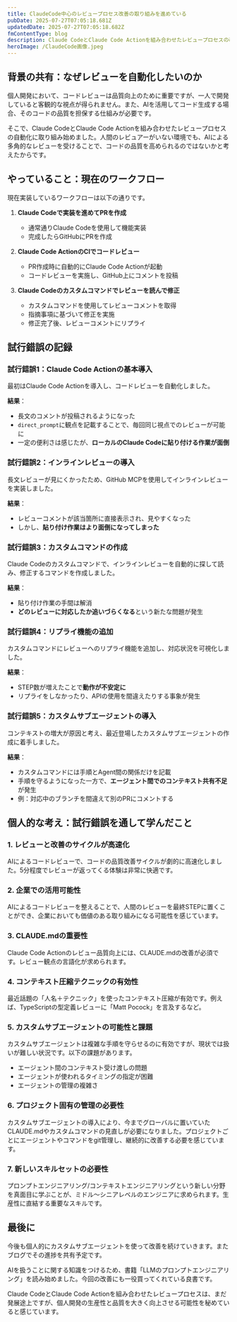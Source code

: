 ```yaml
---
title: ClaudeCode中心のレビュープロセス改善の取り組みを進めている
pubDate: 2025-07-27T07:05:18.681Z
updatedDate: 2025-07-27T07:05:18.682Z
fmContentType: blog
description: Claude CodeとClaude Code Actionを組み合わせたレビュープロセスの改善について、試行錯誤の記録と学び
heroImage: /ClaudeCode画像.jpeg
---
```


## 背景の共有：なぜレビューを自動化したいのか

個人開発において、コードレビューは品質向上のために重要ですが、一人で開発していると客観的な視点が得られません。また、AIを活用してコード生成する場合、そのコードの品質を担保する仕組みが必要です。

そこで、Claude CodeとClaude Code Actionを組み合わせたレビュープロセスの自動化に取り組み始めました。人間のレビュアーがいない環境でも、AIによる多角的なレビューを受けることで、コードの品質を高められるのではないかと考えたからです。

## やっていること：現在のワークフロー

現在実装しているワークフローは以下の通りです。

1. **Claude Codeで実装を進めてPRを作成**
   - 通常通りClaude Codeを使用して機能実装
   - 完成したらGitHubにPRを作成

2. **Claude Code ActionのCIでコードレビュー**
   - PR作成時に自動的にClaude Code Actionが起動
   - コードレビューを実施し、GitHub上にコメントを投稿

3. **Claude Codeのカスタムコマンドでレビューを読んで修正**
   - カスタムコマンドを使用してレビューコメントを取得
   - 指摘事項に基づいて修正を実施
   - 修正完了後、レビューコメントにリプライ

## 試行錯誤の記録

### 試行錯誤1：Claude Code Actionの基本導入

最初はClaude Code Actionを導入し、コードレビューを自動化しました。

**結果**：
- 長文のコメントが投稿されるようになった
- `direct_prompt`に観点を記載することで、毎回同じ視点でのレビューが可能に
- 一定の便利さは感じたが、**ローカルのClaude Codeに貼り付ける作業が面倒**

### 試行錯誤2：インラインレビューの導入

長文レビューが見にくかったため、GitHub MCPを使用してインラインレビューを実装しました。

**結果**：
- レビューコメントが該当箇所に直接表示され、見やすくなった
- しかし、**貼り付け作業はより面倒になってしまった**

### 試行錯誤3：カスタムコマンドの作成

Claude Codeのカスタムコマンドで、インラインレビューを自動的に探して読み、修正するコマンドを作成しました。

**結果**：
- 貼り付け作業の手間は解消
- **どのレビューに対応したか追いづらくなる**という新たな問題が発生

### 試行錯誤4：リプライ機能の追加

カスタムコマンドにレビューへのリプライ機能を追加し、対応状況を可視化しました。

**結果**：
- STEP数が増えたことで**動作が不安定に**
- リプライをしなかったり、APIの使用を間違えたりする事象が発生

### 試行錯誤5：カスタムサブエージェントの導入

コンテキストの増大が原因と考え、最近登場したカスタムサブエージェントの作成に着手しました。

**結果**：
- カスタムコマンドには手順とAgent間の関係だけを記載
- 手順を守るようになった一方で、**エージェント間でのコンテキスト共有不足**が発生
- 例：対応中のブランチを間違えて別のPRにコメントする

## 個人的な考え：試行錯誤を通して学んだこと

### 1. レビューと改善のサイクルが高速化

AIによるコードレビューで、コードの品質改善サイクルが劇的に高速化しました。5分程度でレビューが返ってくる体験は非常に快適です。

### 2. 企業での活用可能性

AIによるコードレビューを整えることで、人間のレビューを最終STEPに置くことができ、企業においても価値のある取り組みになる可能性を感じています。

### 3. CLAUDE.mdの重要性

Claude Code Actionのレビュー品質向上には、CLAUDE.mdの改善が必須です。レビュー観点の言語化が求められます。

### 4. コンテキスト圧縮テクニックの有効性

最近話題の「人名＋テクニック」を使ったコンテキスト圧縮が有効です。例えば、TypeScriptの型定義レビューに「Matt Pocock」を言及するなど。

### 5. カスタムサブエージェントの可能性と課題

カスタムサブエージェントは複雑な手順を守らせるのに有効ですが、現状では扱いが難しい状況です。以下の課題があります。

- エージェント間のコンテキスト受け渡しの問題
- エージェントが使われるタイミングの指定が困難
- エージェントの管理の複雑さ

### 6. プロジェクト固有の管理の必要性

カスタムサブエージェントの導入により、今までグローバルに置いていたCLAUDE.mdやカスタムコマンドの見直しが必要になりました。プロジェクトごとにエージェントやコマンドをgit管理し、継続的に改善する必要を感じています。

### 7. 新しいスキルセットの必要性

プロンプトエンジニアリング/コンテキストエンジニアリングという新しい分野を真面目に学ぶことが、ミドル〜シニアレベルのエンジニアに求められます。生産性に直結する重要なスキルです。

## 最後に

今後も個人的にカスタムサブエージェントを使って改善を続けていきます。またブログでその進捗を共有予定です。

AIを扱うことに関する知識をつけるため、書籍「LLMのプロンプトエンジニアリング」を読み始めました。今回の改善にも一役買ってくれている良書です。

Claude CodeとClaude Code Actionを組み合わせたレビュープロセスは、まだ発展途上ですが、個人開発の生産性と品質を大きく向上させる可能性を秘めていると感じています。
